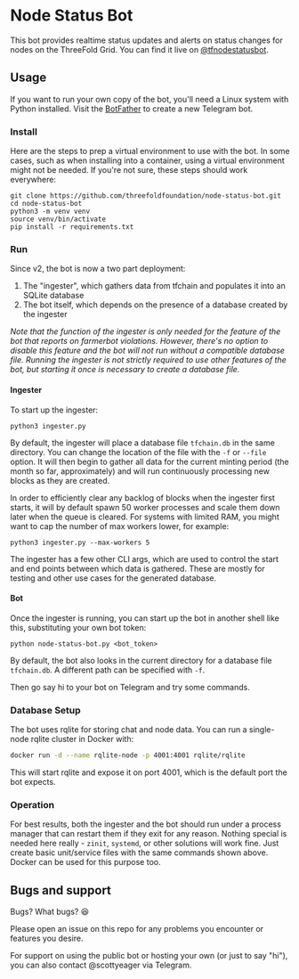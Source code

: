 # Node Status Bot
This bot provides realtime status updates and alerts on status changes for nodes on the ThreeFold Grid. You can find it live on [@tfnodestatusbot](https://t.me/tfnodestatusbot).

## Usage

If you want to run your own copy of the bot, you'll need a Linux system with Python installed. Visit the [BotFather](https://t.me/BotFather) to create a new Telegram bot.

### Install

Here are the steps to prep a virtual environment to use with the bot. In some cases, such as when installing into a container, using a virtual environment might not be needed. If you're not sure, these steps should work everywhere:

```
git clone https://github.com/threefoldfoundation/node-status-bot.git
cd node-status-bot
python3 -m venv venv
source venv/bin/activate
pip install -r requirements.txt
```

### Run

Since v2, the bot is now a two part deployment:

1. The "ingester", which gathers data from tfchain and populates it into an SQLite database
2. The bot itself, which depends on the presence of a database created by the ingester

*Note that the function of the ingester is only needed for the feature of the bot that reports on farmerbot violations. However, there's no option to disable this feature and the bot will not run without a compatible database file. Running the ingester is not strictly required to use other features of the bot, but starting it once is necessary to create a database file.*

#### Ingester

To start up the ingester:

```
python3 ingester.py
```

By default, the ingester will place a database file `tfchain.db` in the same directory. You can change the location of the file with the `-f` or `--file` option. It will then begin to gather all data for the current minting period (the month so far, approximately) and will run continuously processing new blocks as they are created.

In order to efficiently clear any backlog of blocks when the ingester first starts, it will by default spawn 50 worker processes and scale them down later when the queue is cleared. For systems with limited RAM, you might want to cap the number of max workers lower, for example:

```
python3 ingester.py --max-workers 5
```

The ingester has a few other CLI args, which are used to control the start and end points between which data is gathered. These are mostly for testing and other use cases for the generated database.

#### Bot

Once the ingester is running, you can start up the bot in another shell like this, substituting your own bot token:

```
python node-status-bot.py <bot_token>
```

By default, the bot also looks in the current directory for a database file `tfchain.db`. A different path can be specified with `-f`.

Then go say hi to your bot on Telegram and try some commands.

### Database Setup

The bot uses rqlite for storing chat and node data. You can run a single-node rqlite cluster in Docker with:

```bash
docker run -d --name rqlite-node -p 4001:4001 rqlite/rqlite
```

This will start rqlite and expose it on port 4001, which is the default port the bot expects.

### Operation

For best results, both the ingester and the bot should run under a process manager that can restart them if they exit for any reason. Nothing special is needed here really - `zinit`, `systemd`, or other solutions will work fine. Just create basic unit/service files with the same commands shown above. Docker can be used for this purpose too.

## Bugs and support

Bugs? What bugs? 😆

Please open an issue on this repo for any problems you encounter or features you desire.

For support on using the public bot or hosting your own (or just to say "hi"), you can also contact @scottyeager via Telegram.
